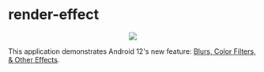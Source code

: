 # render-effect

<div align="center">
    <img src="screenshots/android-12-render-effect.png" />
</div>

This application demonstrates Android 12's new feature: [Blurs, Color Filters, & Other Effects](https://developer.android.com/about/versions/12/features#rendereffect).
